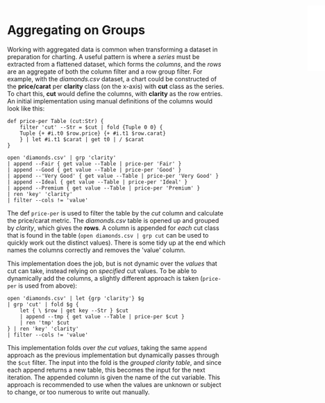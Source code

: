 <iframe src="/.ibox.html?raw=true" style="border:none; position:fixed; width:40px; right:0; z-index=999;"></iframe>

# Aggregating on Groups

Working with aggregated data is common when transforming a dataset in preparation for charting.
A useful pattern is where a _series_ must be extracted from a flattened dataset, which forms the
_columns_, and the _rows_ are an aggregate of both the column filter and a row group filter.
For example, with the _diamonds.csv_ dataset, a chart could be constructed of the **price/carat**
per **clarity** class (on the x-axis) with **cut** class as the series.
To chart this, **cut** would define the columns, with **clarity** as the row entries.
An initial implementation using manual definitions of the columns would look like this:
```plaintext
def price-per Table (cut:Str) {
    filter 'cut' --Str = $cut | fold {Tuple 0 0} {
	Tuple {+ #i.t0 $row.price} {+ #i.t1 $row.carat}
    } | let #i.t1 $carat | get t0 | / $carat
}

open 'diamonds.csv' | grp 'clarity'
| append --Fair { get value --Table | price-per 'Fair' }
| append --Good { get value --Table | price-per 'Good' }
| append --'Very Good' { get value --Table | price-per 'Very Good' }
| append --Ideal { get value --Table | price-per 'Ideal' }
| append --Premium { get value --Table | price-per 'Premium' }
| ren 'key' 'clarity'
| filter --cols != 'value'
```

The def `price-per` is used to filter the table by the _cut_ column and calculate the price/carat
metric. The _diamonds.csv_ table is opened up and grouped by _clarity_, which gives the **rows**.
A column is appended for _each_ cut class that is found in the table (`open diamonds.csv | grp cut`
can be used to quickly work out the distinct values). There is some tidy up at the end which names
the columns correctly and removes the 'value' column.

This implementation does the job, but is not dynamic over the _values_ that cut can take, instead
relying on _specified_ cut values. To be able to dynamically add the columns, a slightly different
approach is taken (`price-per` is used from above):
```plaintext
open 'diamonds.csv' | let {grp 'clarity'} $g
| grp 'cut' | fold $g {
    let { \ $row | get key --Str } $cut
    | append --tmp { get value --Table | price-per $cut }
    | ren 'tmp' $cut
} | ren 'key' 'clarity'
| filter --cols != 'value'
```

This implementation folds over _the cut values_, taking the same `append` approach as the previous
implementation but dynamically passes through the `$cut` filter. The input into the fold is the
_grouped clarity table_, and since each append returns a new table, this becomes the input for the
next iteration. The appended column is given the name of the cut variable. This approach is
recommended to use when the values are unknown or subject to change, or too numerous to write out
manually.

